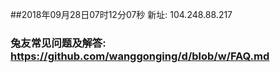 ##2018年09月28日07时12分07秒 新址: 104.248.88.217
### 兔友常见问题及解答: https://github.com/wanggonging/d/blob/w/FAQ.md
